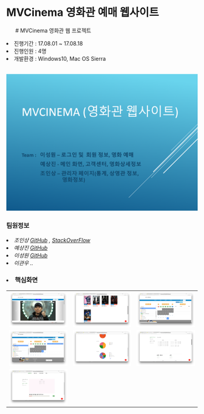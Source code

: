 # MVCinema 영화관 예매 웹사이트

<ul># MVCinema 영화관 웹 프로젝트</ul>
 <li>진행기간 : 17.08.01 ~ 17.08.18</li>
 <li>진행인원 : 4명</li>
 <li>개발환경 : Windows10, Mac OS Sierra</li>
 <br>

![Comnawa image](readme/mvcinema.png)

### 팀원정보

*<li>조인상 [GitHub][ghinsang] , [StackOverFlow][sfinsang]</li>*
*<li>예상진 [GitHub][ghsangjin]</li>*
*<li>이성원 [GitHub][ghsungwon]</li>*
*<li>이관우 ..</li>*

### <li>핵심화면</li>

<table>
 <tr>
  <td><img src="readme/1.png" width="300px"></td>
  <td><img src="readme/2.png" width="300px"></td>
  <td><img src="readme/3.png" width="300px"></td>
 </tr>
  <tr>
  <td><img src="readme/4.png" width="300px"></td>
  <td><img src="readme/5.png" width="300px"></td>
  <td><img src="readme/6.png" width="300px"></td>
 </tr>
  <tr>
  <td><img src="readme/7.png" width="300px"></td>
 </tr>
</table>
 

[ghsangjin]: https://github.com/sangjin0309
[ghsungwon]: https://github.com/tjddnjs625
[ghinsang]: https://github.com/insangwabcho
[sfinsang]: https://stackoverflow.com/users/8349800/%EC%A1%B0%EC%9D%B8%EC%83%81
